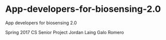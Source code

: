 # App-developers-for-biosensing-2.0
App developers for biosensing 2.0

Spring 2017 CS Senior Project
Jordan Laing
Galo Romero
